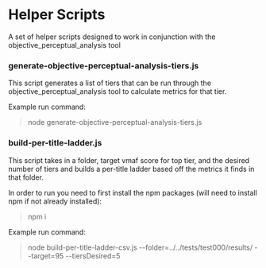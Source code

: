 # Helper Scripts
A set of helper scripts designed to work in conjunction with the objective_perceptual_analysis tool

### generate-objective-perceptual-analysis-tiers.js
This script generates a list of tiers that can be run through the objective_perceptual_analysis tool to calculate metrics for that tier.

Example run command:
> node generate-objective-perceptual-analysis-tiers.js

### build-per-title-ladder.js
This script takes in a folder, target vmaf score for top tier, and the desired number of tiers and builds a per-title ladder based off the metrics it finds in that folder.

In order to run you need to first install the npm packages (will need to install npm if not already installed):
> npm i

Example run command: 
> node build-per-title-ladder-csv.js --folder=../../tests/test000/results/ --target=95 --tiersDesired=5
